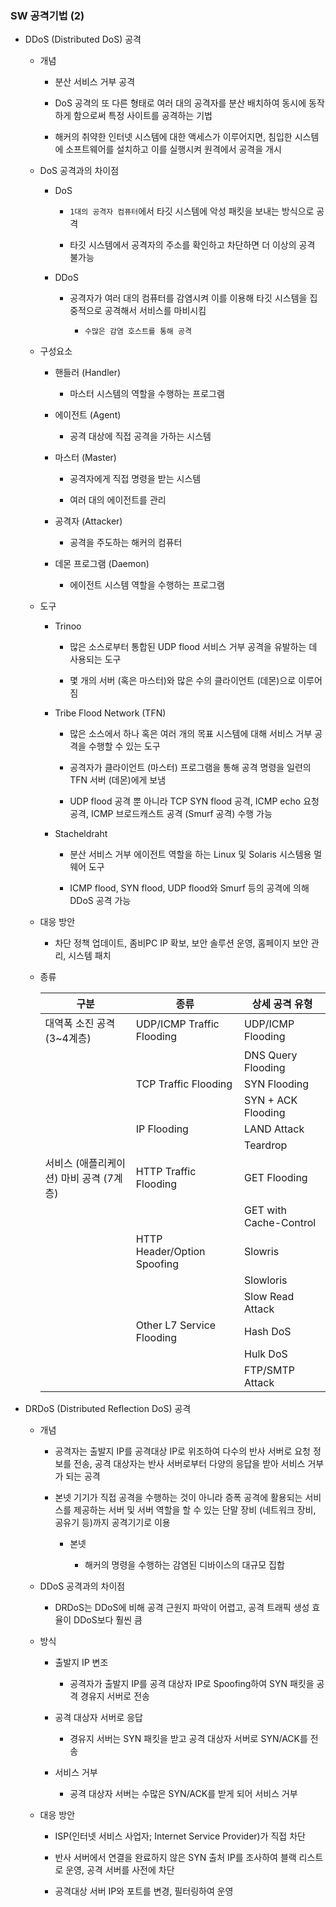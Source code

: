### SW 공격기법 (2)

- DDoS (Distributed DoS) 공격
  
  - 개념
    
    - 분산 서비스 거부 공격
    
    - DoS 공격의 또 다른 형태로 여러 대의 공격자를 분산 배치하여 동시에 동작하게 함으로써 특정 사이트를 공격하는 기법
    
    - 해커의 취약한 인터넷 시스템에 대한 액세스가 이루어지면, 침입한 시스템에 소프트웨어를 설치하고 이를 실행시켜 원격에서 공격을 개시
  
  - DoS 공격과의 차이점
    
    - DoS
      
      - `1대의 공격자 컴퓨터`에서 타깃 시스템에 악성 패킷을 보내는 방식으로 공격
      
      - 타깃 시스템에서 공격자의 주소를 확인하고 차단하면 더 이상의 공격 불가능
    
    - DDoS
      
      - 공격자가 여러 대의 컴퓨터를 감염시켜 이를 이용해 타깃 시스템을 집중적으로 공격해서 서비스를 마비시킴
        
        - `수많은 감염 호스트를 통해 공격`
  
  - 구성요소
    
    - 핸들러 (Handler)
      
      - 마스터 시스템의 역할을 수행하는 프로그램
    
    - 에이전트 (Agent)
      
      - 공격 대상에 직접 공격을 가하는 시스템
    
    - 마스터 (Master)
      
      - 공격자에게 직접 명령을 받는 시스템
      
      - 여러 대의 에이전트를 관리
    
    - 공격자 (Attacker)
      
      - 공격을 주도하는 해커의 컴퓨터
    
    - 데몬 프로그램 (Daemon)
      
      - 에이전트 시스템 역할을 수행하는 프로그램
  
  - 도구
    
    - Trinoo
      
      - 많은 소스로부터 통합된 UDP flood 서비스 거부 공격을 유발하는 데 사용되는 도구
      
      - 몇 개의 서버 (혹은 마스터)와 많은 수의 클라이언트 (데몬)으로 이루어짐
    
    - Tribe Flood Network (TFN)
      
      - 많은 소스에서 하나 혹은 여러 개의 목표 시스템에 대해 서비스 거부 공격을 수행할 수 있는 도구
      
      - 공격자가 클라이언트 (마스터) 프로그램을 통해 공격 명령을 일련의 TFN 서버 (데몬)에게 보냄
      
      - UDP flood 공격 뿐 아니라 TCP SYN flood 공격, ICMP echo 요청 공격, ICMP 브로드캐스트 공격 (Smurf 공격) 수행 가능
    
    - Stacheldraht
      
      - 분산 서비스 거부 에이전트 역할을 하는 Linux 및 Solaris 시스템용 멀웨어 도구
      
      - ICMP flood, SYN flood, UDP flood와 Smurf 등의 공격에 의해 DDoS 공격 가능
  
  - 대응 방안
    
    - 차단 정책 업데이트, 좀비PC IP 확보, 보안 솔루션 운영, 홈페이지 보안 관리, 시스템 패치
  
  - 종류
    
    | 구분                       | 종류                          | 상세 공격 유형               |
    | ------------------------ | --------------------------- | ---------------------- |
    | 대역폭 소진 공격 (3~4계층)        | UDP/ICMP Traffic Flooding   | UDP/ICMP Flooding      |
    |                          |                             | DNS Query Flooding     |
    |                          | TCP Traffic Flooding        | SYN Flooding           |
    |                          |                             | SYN + ACK Flooding     |
    |                          | IP Flooding                 | LAND Attack            |
    |                          |                             | Teardrop               |
    | 서비스 (애플리케이션) 마비 공격 (7계층) | HTTP Traffic Flooding       | GET Flooding           |
    |                          |                             | GET with Cache-Control |
    |                          | HTTP Header/Option Spoofing | Slowris                |
    |                          |                             | Slowloris              |
    |                          |                             | Slow Read Attack       |
    |                          | Other L7 Service Flooding   | Hash DoS               |
    |                          |                             | Hulk DoS               |
    |                          |                             | FTP/SMTP Attack        |

- DRDoS (Distributed Reflection DoS) 공격
  
  - 개념
    
    - 공격자는 출발지 IP를 공격대상 IP로 위조하여 다수의 반사 서버로 요청 정보를 전송, 공격 대상자는 반사 서버로부터 다양의 응답을 받아 서비스 거부가 되는 공격
    
    - 본넷 기기가 직접 공격을 수행하는 것이 아니라 증폭 공격에 활용되는 서비스를 제공하는 서버 및 서버 역할을 할 수 있는 단말 장비 (네트워크 장비, 공유기 등)까지 공격기기로 이용
      
      - 본넷
        
        - 해커의 명령을 수행하는 감염된 디바이스의 대규모 집합
  
  - DDoS 공격과의 차이점
    
    - DRDoS는 DDoS에 비해 공격 근원지 파악이 어렵고, 공격 트래픽 생성 효율이 DDoS보다 훨씬 큼
  
  - 방식
    
    - 출발지 IP 변조
      
      - 공격자가 출발지 IP를 공격 대상자 IP로 Spoofing하여 SYN 패킷을 공격 경유지 서버로 전송
    
    - 공격 대상자 서버로 응답
      
      - 경유지 서버는 SYN 패킷을 받고 공격 대상자 서버로 SYN/ACK를 전송
    
    - 서비스 거부
      
      - 공격 대상자 서버는 수많은 SYN/ACK를 받게 되어 서비스 거부
  
  - 대응 방안
    
    - ISP(인터넷 서비스 사업자; Internet Service Provider)가 직접 차단
    
    - 반사 서버에서 연결을 완료하지 않은 SYN 출처 IP를 조사하여 블랙 리스트로 운영, 공격 서버를 사전에 차단
    
    - 공격대상 서버 IP와 포트를 변경, 필터링하여 운영